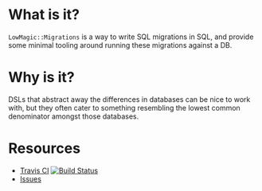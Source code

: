 # What is it?

`LowMagic::Migrations` is a way to write SQL migrations in SQL, and
provide some minimal tooling around running these migrations against a
DB.

# Why is it?

DSLs that abstract away the differences in databases can be nice to
work with, but they often cater to something resembling the lowest
common denominator amongst those databases.

# Resources

* [Travis CI][travis-ci] [![Build Status](https://secure.travis-ci.org/jhelwig/lowmagic-migrations.png)](http://travis-ci.org/jhelwig/lowmagic-migrations)
* [Issues][issues]

[travis-ci]: http://travis-ci.org "Travis CI"
[issues]: https://github.com/jhelwig/lowmagic-migrations/issues "GitHub issues"
